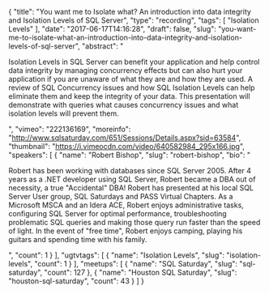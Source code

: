 {
  "title": "You want me to Isolate what? An introduction into data integrity and Isolation Levels of SQL Server",
  "type": "recording",
  "tags": [
    "Isolation Levels"
  ],
  "date": "2017-06-17T14:16:28",
  "draft": false,
  "slug": "you-want-me-to-isolate-what-an-introduction-into-data-integrity-and-isolation-levels-of-sql-server",
  "abstract": "<p>Isolation Levels in SQL Server can benefit your application and help control data integrity by managing concurrency effects but can also hurt your application if you are unaware of what they are and how they are used.  A review of SQL Concurrency issues and how SQL Isolation Levels can help eliminate them and keep the integrity of your data.  This presentation will demonstrate with queries what causes concurrency issues and what isolation levels will prevent them.</p>",
  "vimeo": "222136169",
  "moreinfo": "http://www.sqlsaturday.com/651/Sessions/Details.aspx?sid=63584",
  "thumbnail": "https://i.vimeocdn.com/video/640582984_295x166.jpg",
  "speakers": [
    {
      "name": "Robert Bishop",
      "slug": "robert-bishop",
      "bio": "<p>Robert has been working with databases since SQL Server 2005.  After 4 years as a .NET developer using SQL Server, Robert became a DBA out of necessity, a true \"Accidental\" DBA!   Robert has presented at his local SQL Server User group, SQL Saturdays and PASS Virtual Chapters.  As a Microsoft MSCA and an Idera ACE, Robert enjoys administrative tasks, configuring SQL Server for optimal performance, troubleshooting problematic SQL queries and making those query run faster than the speed of light.  In the event of \"free time\", Robert enjoys camping, playing his guitars and spending time with his family.</p>",
      "count": 1
    }
  ],
  "ugtvtags": [
    {
      "name": "Isolation Levels",
      "slug": "isolation-levels",
      "count": 1
    }
  ],
  "meetups": [
    {
      "name": "SQL Saturday",
      "slug": "sql-saturday",
      "count": 127
    },
    {
      "name": "Houston SQL Saturday",
      "slug": "houston-sql-saturday",
      "count": 43
    }
  ]
}
